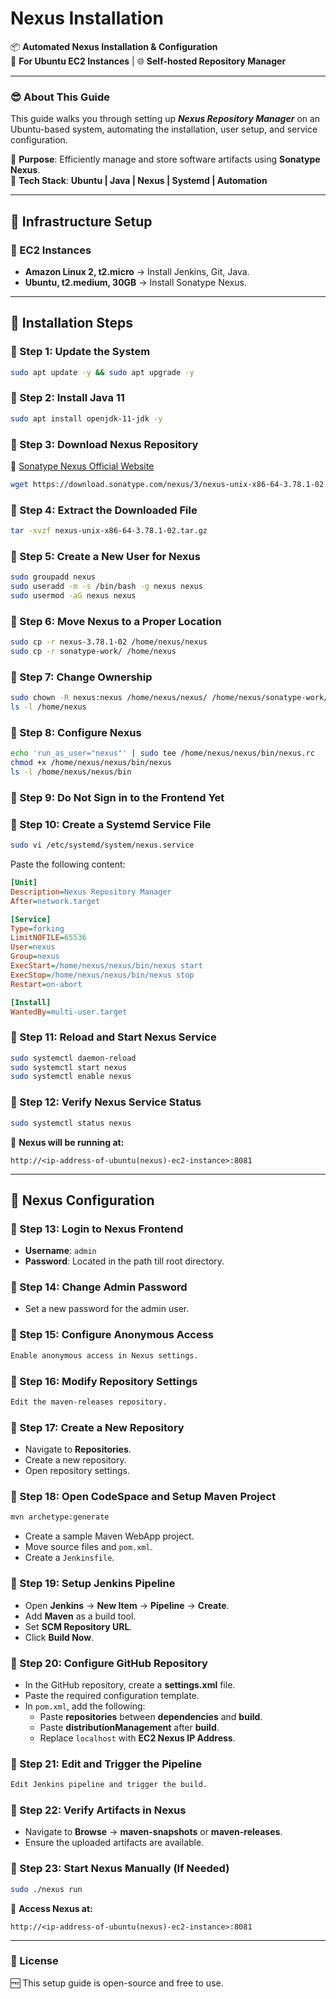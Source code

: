 # Nexus Installation

📦 **Automated Nexus Installation & Configuration**\
📍 **For Ubuntu EC2 Instances** | 🌐 **Self-hosted Repository Manager**

---

### 😎 About This Guide

This guide walks you through setting up ***Nexus Repository Manager*** on an Ubuntu-based system, automating the installation, user setup, and service configuration.

🔹 **Purpose**: Efficiently manage and store software artifacts using **Sonatype Nexus**.\
🔹 **Tech Stack**: **Ubuntu | Java | Nexus | Systemd | Automation**

---

## 📌 Infrastructure Setup

### 🔹 EC2 Instances

- **Amazon Linux 2, t2.micro** → Install Jenkins, Git, Java.
- **Ubuntu, t2.medium, 30GB** → Install Sonatype Nexus.

---

## 📌 Installation Steps

### 🔹 Step 1: Update the System

```sh
sudo apt update -y && sudo apt upgrade -y
```

### 🔹 Step 2: Install Java 11

```sh
sudo apt install openjdk-11-jdk -y
```

### 🔹 Step 3: Download Nexus Repository

🔗 [Sonatype Nexus Official Website](https://help.sonatype.com/en/download.html)

```sh
wget https://download.sonatype.com/nexus/3/nexus-unix-x86-64-3.78.1-02.tar.gz
```

### 🔹 Step 4: Extract the Downloaded File

```sh
tar -xvzf nexus-unix-x86-64-3.78.1-02.tar.gz
```

### 🔹 Step 5: Create a New User for Nexus

```sh
sudo groupadd nexus
sudo useradd -m -s /bin/bash -g nexus nexus
sudo usermod -aG nexus nexus
```

### 🔹 Step 6: Move Nexus to a Proper Location

```sh
sudo cp -r nexus-3.78.1-02 /home/nexus/nexus
sudo cp -r sonatype-work/ /home/nexus
```

### 🔹 Step 7: Change Ownership

```sh
sudo chown -R nexus:nexus /home/nexus/nexus/ /home/nexus/sonatype-work/
ls -l /home/nexus
```

### 🔹 Step 8: Configure Nexus

```sh
echo 'run_as_user="nexus"' | sudo tee /home/nexus/nexus/bin/nexus.rc
chmod +x /home/nexus/nexus/bin/nexus
ls -l /home/nexus/nexus/bin
```

### 🔹 Step 9: Do Not Sign in to the Frontend Yet

### 🔹 Step 10: Create a Systemd Service File

```sh
sudo vi /etc/systemd/system/nexus.service
```

Paste the following content:

```ini
[Unit]
Description=Nexus Repository Manager
After=network.target

[Service]
Type=forking
LimitNOFILE=65536
User=nexus
Group=nexus
ExecStart=/home/nexus/nexus/bin/nexus start
ExecStop=/home/nexus/nexus/bin/nexus stop
Restart=on-abort

[Install]
WantedBy=multi-user.target
```

### 🔹 Step 11: Reload and Start Nexus Service

```sh
sudo systemctl daemon-reload
sudo systemctl start nexus
sudo systemctl enable nexus
```

### 🔹 Step 12: Verify Nexus Service Status

```sh
sudo systemctl status nexus
```

📌 **Nexus will be running at:**

```
http://<ip-address-of-ubuntu(nexus)-ec2-instance>:8081
```

---

## 📌 Nexus Configuration

### 🔹 Step 13: Login to Nexus Frontend

- **Username**: `admin`
- **Password**: Located in the path till root directory.

### 🔹 Step 14: Change Admin Password

- Set a new password for the admin user.

### 🔹 Step 15: Configure Anonymous Access

```sh
Enable anonymous access in Nexus settings.
```

### 🔹 Step 16: Modify Repository Settings

```sh
Edit the maven-releases repository.
```

### 🔹 Step 17: Create a New Repository

- Navigate to **Repositories**.
- Create a new repository.
- Open repository settings.

### 🔹 Step 18: Open CodeSpace and Setup Maven Project

```sh
mvn archetype:generate
```

- Create a sample Maven WebApp project.
- Move source files and `pom.xml`.
- Create a `Jenkinsfile`.

### 🔹 Step 19: Setup Jenkins Pipeline

- Open **Jenkins** → **New Item** → **Pipeline** → **Create**.
- Add **Maven** as a build tool.
- Set **SCM Repository URL**.
- Click **Build Now**.

### 🔹 Step 20: Configure GitHub Repository

- In the GitHub repository, create a **settings.xml** file.
- Paste the required configuration template.
- In `pom.xml`, add the following:
  - Paste **repositories** between **dependencies** and **build**.
  - Paste **distributionManagement** after **build**.
  - Replace `localhost` with **EC2 Nexus IP Address**.

### 🔹 Step 21: Edit and Trigger the Pipeline

```sh
Edit Jenkins pipeline and trigger the build.
```

### 🔹 Step 22: Verify Artifacts in Nexus

- Navigate to **Browse** → **maven-snapshots** or **maven-releases**.
- Ensure the uploaded artifacts are available.

### 🔹 Step 23: Start Nexus Manually (If Needed)

```sh
sudo ./nexus run
```

📌 **Access Nexus at:**

```
http://<ip-address-of-ubuntu(nexus)-ec2-instance>:8081
```

---

### 📜 License

🆓 This setup guide is open-source and free to use.

